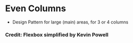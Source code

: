 # Even Columns

 - Design Pattern for large (main) areas, for 3 or 4 columns  
 ### Credit: Flexbox simplified by Kevin Powell 